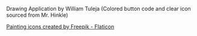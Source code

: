 Drawing Application by William Tuleja (Colored button code and clear icon sourced from Mr. Hinkle)

<a href="https://www.flaticon.com/free-icons/painting" title="painting icons">Painting icons created by Freepik - Flaticon</a>
